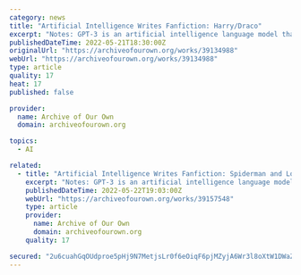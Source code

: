 ```yaml
---
category: news
title: "Artificial Intelligence Writes Fanfiction: Harry/Draco"
excerpt: "Notes: GPT-3 is an artificial intelligence language model that can produce human-like text. The other night, my spouse was messing around with it, concerned about how easily it co"
publishedDateTime: 2022-05-21T18:30:00Z
originalUrl: "https://archiveofourown.org/works/39134988"
webUrl: "https://archiveofourown.org/works/39134988"
type: article
quality: 17
heat: 17
published: false

provider:
  name: Archive of Our Own
  domain: archiveofourown.org

topics:
  - AI

related:
  - title: "Artificial Intelligence Writes Fanfiction: Spiderman and Loki"
    excerpt: "Notes: GPT-3 is an artificial intelligence language model that can produce human-like text. The other night, my spouse was messing around with it, concerned about how easily it co"
    publishedDateTime: 2022-05-22T19:03:00Z
    webUrl: "https://archiveofourown.org/works/39157548"
    type: article
    provider:
      name: Archive of Our Own
      domain: archiveofourown.org
    quality: 17

secured: "2u6cuahGqOUdproe5pHj9N7MetjsLr0f6eOiqF6pjMZyjA6Wr3l8oXtW1DWaZ+DXU4bl+UhOBQzAyXaCkq6vRTAIcxSSUe6e9HMUaYdpU06GzQesHhy9uUp0EcqVRfyfqsO93dn963Pr2u0xR6PY9REDgXiC9O1WTLtqJu9Q6VGWYRGxOO3P2HwqpDfz0x7R8Fv426++Djmzo2aSO/ewljPEnJ4R27oyafm/eXROD60WRftadBw2QbyzgsnD7JqwK4BBcum7LUeVBfqLaTLJtCdQ3Jhk9t5QdCNbDqK4XxRLh0zBQ/YGhtckJHNWtrYxDGn05cj5QQgaoJ1j7HED1t0a5UDOwm2dPUzI/B3vXS8=;FpJ2PoPBtmzGha6nXkscRQ=="
---
```


